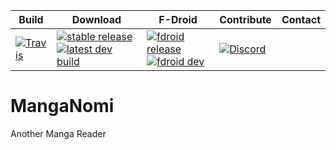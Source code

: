 
| Build | Download | F-Droid | Contribute | Contact |
|-------|----------|---------|------------|---------|
| [![Travis](https://img.shields.io/travis/mangaMag/MangaNomi.svg)](https://travis-ci.org/mangaMag/MangaNomi) | [![stable release](https://img.shields.io/github/release/inorichi/tachiyomi.svg?maxAge=3600&label=stable)](https://github.com/inorichi/tachiyomi/releases) [![latest dev build](https://img.shields.io/badge/dev-latest%20build-blue.svg)](#/latest) | [![fdroid release](https://img.shields.io/badge/stable-f--droid.org-blue.svg)](https://f-droid.org/repository/browse/?fdid=#) [![fdroid dev](https://img.shields.io/badge/dev-wiki-blue.svg)](//github.com/mangaMag/MangaNomi/wiki/F-Droid-for-dev-versions) | [![Discord](https://img.shields.io/discord/429686932176633856.svg)](https://discord.gg/dCESP6a) |

# MangaNomi
Another Manga Reader
